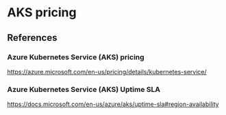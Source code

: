 # AKS pricing

## References

### Azure Kubernetes Service (AKS) pricing

https://azure.microsoft.com/en-us/pricing/details/kubernetes-service/

### Azure Kubernetes Service (AKS) Uptime SLA

https://docs.microsoft.com/en-us/azure/aks/uptime-sla#region-availability
